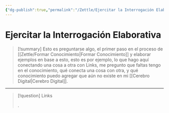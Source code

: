 ```yaml
---
{"dg-publish":true,"permalink":"/Zettle/Ejercitar la Interrogación Elaborativa/","title":"Ejercitar la Interrogación Elaborativa","tags":["ZeType/Idea",""],"created":"2023-08-26T22:16:07.744-05:00","updated":"2023-09-19T01:15:21.390-05:00"}
---
```



# Ejercitar la Interrogación Elaborativa

> [!summary] 
> Esto es preguntarse algo, el primer paso en el proceso de [[Zettle/Formar Conocimiento\|Formar Conocimiento]] y elaborar ejemplos en base a esto, esto es por ejemplo, lo que hago aquí conectando una cosa a otra con Links, me pregunto que faltas tengo en el conocimiento, qué conecta una cosa con otra, y qué conocimiento puedo agregar que aún no existe en mi [[Cerebro Digital\|Cerebro Digital]].

- - - 
> [!question] Links
> 
> .
